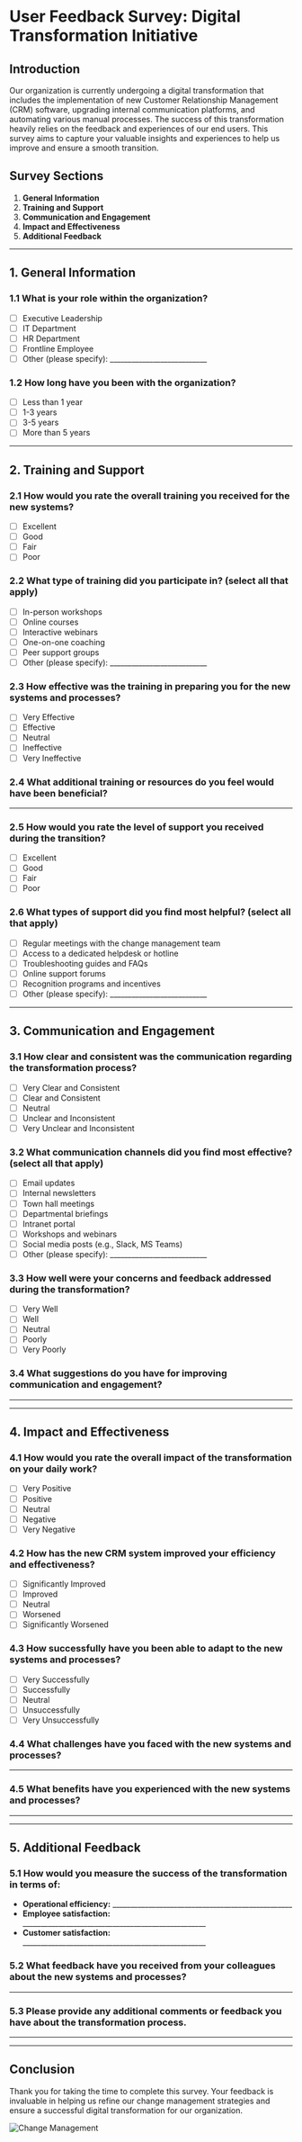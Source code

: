 
# User Feedback Survey: Digital Transformation Initiative

## Introduction
Our organization is currently undergoing a digital transformation that includes the implementation of new Customer Relationship Management (CRM) software, upgrading internal communication platforms, and automating various manual processes. The success of this transformation heavily relies on the feedback and experiences of our end users. This survey aims to capture your valuable insights and experiences to help us improve and ensure a smooth transition.

## Survey Sections
1. **General Information**
2. **Training and Support**
3. **Communication and Engagement**
4. **Impact and Effectiveness**
5. **Additional Feedback**

---

## 1. General Information

### 1.1 What is your role within the organization?
- [ ] Executive Leadership
- [ ] IT Department
- [ ] HR Department
- [ ] Frontline Employee
- [ ] Other (please specify): ___________________________

### 1.2 How long have you been with the organization?
- [ ] Less than 1 year
- [ ] 1-3 years
- [ ] 3-5 years
- [ ] More than 5 years

---

## 2. Training and Support

### 2.1 How would you rate the overall training you received for the new systems?
- [ ] Excellent
- [ ] Good
- [ ] Fair
- [ ] Poor

### 2.2 What type of training did you participate in? (select all that apply)
- [ ] In-person workshops
- [ ] Online courses
- [ ] Interactive webinars
- [ ] One-on-one coaching
- [ ] Peer support groups
- [ ] Other (please specify): ___________________________

### 2.3 How effective was the training in preparing you for the new systems and processes?
- [ ] Very Effective
- [ ] Effective
- [ ] Neutral
- [ ] Ineffective
- [ ] Very Ineffective

### 2.4 What additional training or resources do you feel would have been beneficial?
____________________________________________________________________________

### 2.5 How would you rate the level of support you received during the transition?
- [ ] Excellent
- [ ] Good
- [ ] Fair
- [ ] Poor

### 2.6 What types of support did you find most helpful? (select all that apply)
- [ ] Regular meetings with the change management team
- [ ] Access to a dedicated helpdesk or hotline
- [ ] Troubleshooting guides and FAQs
- [ ] Online support forums
- [ ] Recognition programs and incentives
- [ ] Other (please specify): ___________________________

---

## 3. Communication and Engagement

### 3.1 How clear and consistent was the communication regarding the transformation process?
- [ ] Very Clear and Consistent
- [ ] Clear and Consistent
- [ ] Neutral
- [ ] Unclear and Inconsistent
- [ ] Very Unclear and Inconsistent

### 3.2 What communication channels did you find most effective? (select all that apply)
- [ ] Email updates
- [ ] Internal newsletters
- [ ] Town hall meetings
- [ ] Departmental briefings
- [ ] Intranet portal
- [ ] Workshops and webinars
- [ ] Social media posts (e.g., Slack, MS Teams)
- [ ] Other (please specify): ___________________________

### 3.3 How well were your concerns and feedback addressed during the transformation?
- [ ] Very Well
- [ ] Well
- [ ] Neutral
- [ ] Poorly
- [ ] Very Poorly

### 3.4 What suggestions do you have for improving communication and engagement?
____________________________________________________________________________

---

## 4. Impact and Effectiveness

### 4.1 How would you rate the overall impact of the transformation on your daily work?
- [ ] Very Positive
- [ ] Positive
- [ ] Neutral
- [ ] Negative
- [ ] Very Negative

### 4.2 How has the new CRM system improved your efficiency and effectiveness?
- [ ] Significantly Improved
- [ ] Improved
- [ ] Neutral
- [ ] Worsened
- [ ] Significantly Worsened

### 4.3 How successfully have you been able to adapt to the new systems and processes?
- [ ] Very Successfully
- [ ] Successfully
- [ ] Neutral
- [ ] Unsuccessfully
- [ ] Very Unsuccessfully

### 4.4 What challenges have you faced with the new systems and processes?
____________________________________________________________________________

### 4.5 What benefits have you experienced with the new systems and processes?
____________________________________________________________________________

---

## 5. Additional Feedback

### 5.1 How would you measure the success of the transformation in terms of:
- **Operational efficiency:** __________________________________________________
- **Employee satisfaction:** ___________________________________________________
- **Customer satisfaction:** ___________________________________________________

### 5.2 What feedback have you received from your colleagues about the new systems and processes?
____________________________________________________________________________

### 5.3 Please provide any additional comments or feedback you have about the transformation process.
____________________________________________________________________________

---

## Conclusion

Thank you for taking the time to complete this survey. Your feedback is invaluable in helping us refine our change management strategies and ensure a successful digital transformation for our organization.

![Change Management](https://via.placeholder.com/600x200)
```
